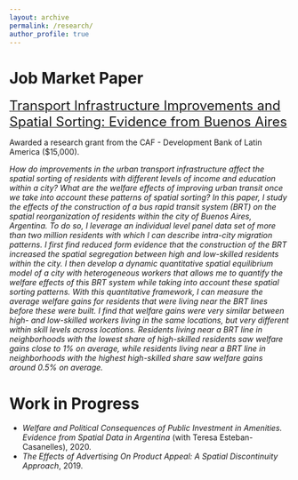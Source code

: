 ```yaml
---
layout: archive
permalink: /research/
author_profile: true
---
```


# Job Market Paper
[<font size="5">Transport Infrastructure Improvements and Spatial Sorting: Evidence from Buenos Aires</font> ](/files/warnes_pablo_jmp.pdf)

Awarded a research grant from the CAF - Development Bank of Latin America ($15,000).

*How do improvements in the urban transport infrastructure affect the spatial sorting of
 residents with different levels of income and education within a city? What are the welfare
 effects of improving urban transit once we take into account these patterns of spatial sorting?
 In this paper, I study the effects of the construction of a bus rapid transit system (BRT) on
 the spatial reorganization of residents within the city of Buenos Aires, Argentina. To do so,
 I leverage an individual level panel data set of more than two million residents with which
 I can describe intra-city migration patterns. I first find reduced form evidence that the
 construction of the BRT increased the spatial segregation between high and low-skilled residents
 within the city. I then develop a dynamic quantitative spatial equilibrium model of a city with
 heterogeneous workers that allows me to quantify the welfare effects of this BRT system while
 taking into account these spatial sorting patterns. With this quantitative framework, I can measure
 the average welfare gains for residents that were living near the BRT lines before these were built.
 I find that welfare gains were very similar between high- and low-skilled workers living in the same
 locations, but very different within skill levels across locations. Residents living near a BRT line
 in neighborhoods with the lowest share of high-skilled residents saw welfare gains close to 1% on average,
 while residents living near a BRT line in neighborhoods with the highest high-skilled share saw welfare
 gains around 0.5% on average.*

# Work in Progress
- *Welfare and Political Consequences of Public Investment in Amenities. Evidence from Spatial Data in Argentina* (with Teresa Esteban-Casanelles), 2020.
- *The Effects of Advertising On Product Appeal: A Spatial Discontinuity Approach*, 2019.

